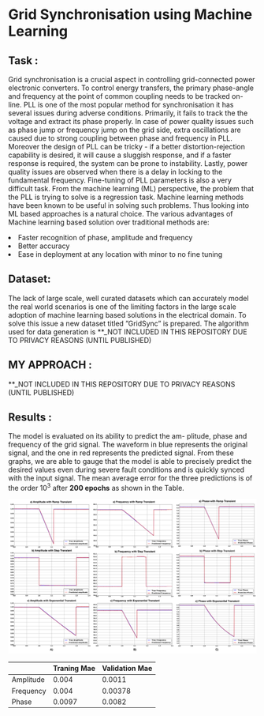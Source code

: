 # Grid Synchronisation using Machine Learning

## Task :

Grid synchronisation is a crucial aspect in controlling grid-connected power electronic converters. To control energy transfers, the primary phase-angle and frequency at the point of common coupling needs to be tracked on-line. PLL is one of the most popular method for synchronisation it has several issues during adverse conditions. Primarily, it fails to track the the voltage and extract its phase properly. In case of power quality issues such as phase jump or frequency jump on the grid side, extra oscillations are caused due to strong coupling between phase and frequency in PLL. Moreover the design of PLL can be tricky - if a better distortion-rejection capability is desired, it will cause a sluggish response, and if a faster response is required, the system can be prone to instability. Lastly, power quality issues are observed when there is a delay in locking to the fundamental frequency. Fine-tuning of PLL parameters is also a very difficult task. From the machine learning (ML) perspective, the problem that the PLL is trying to solve is a regression task. Machine learning methods have been known to be useful in solving such problems. Thus looking into ML based approaches is a natural choice. The various advantages of Machine learning based solution over traditional methods are: 
<li> Faster recognition of phase, amplitude and frequency </li>
<li> Better accuracy </li>
<li> Ease in deployment at any location with minor to no fine tuning </li>

## Dataset:

The lack of large scale, well curated datasets which can accurately model the real world scenarios is one of the limiting factors in the large scale adoption of machine learning based solutions in the electrical domain. To solve this issue a new dataset titled ”GridSync” is prepared. The algorithm used for data generation is **_NOT INCLUDED IN THIS REPOSITORY DUE TO PRIVACY REASONS (UNTIL PUBLISHED)

## MY APPROACH : 
 **_NOT INCLUDED IN THIS REPOSITORY DUE TO PRIVACY REASONS (UNTIL PUBLISHED)
 
## Results :
The model is evaluated on its ability to predict the am- plitude, phase and frequency of the grid signal. The waveform in blue represents the original signal, and the one in red represents the predicted signal. From these graphs, we are able to gauge that the model is able to precisely predict the desired values even during severe fault conditions and is quickly synced with the input signal. The mean average error for the three predictions is of the order 10<sup>3</sup> after <b>200 epochs</b> as shown in the Table.

<img src="https://github.com/Kedar-V/Grid-Synchronisation-using-MachineLearning/blob/main/images/res.png" width="1000"/>

|   | Traning Mae | Validation Mae |  
| ----- | ------- | --- | 
| Amplitude | 0.004 | 0.0011 |
| Frequency | 0.004 | 0.00378 |
| Phase | 0.0097 | 0.0082 |

